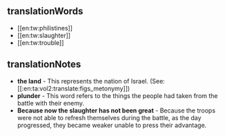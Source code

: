 ## translationWords

* [[en:tw:philistines]]
* [[en:tw:slaughter]]
* [[en:tw:trouble]]

## translationNotes

* **the land** - This represents the nation of Israel. (See:[[:en:ta:vol2:translate:figs_metonymy]])
* **plunder** - This word  refers to the things the people had taken from the battle with their enemy.
* **Because now the slaughter has not been great** - Because the troops were not able to refresh themselves during the battle, as the day progressed, they became weaker unable to press their advantage.
